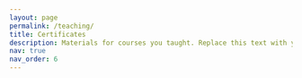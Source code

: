 ```yaml
---
layout: page
permalink: /teaching/
title: Certificates
description: Materials for courses you taught. Replace this text with your description.
nav: true
nav_order: 6
---
```

